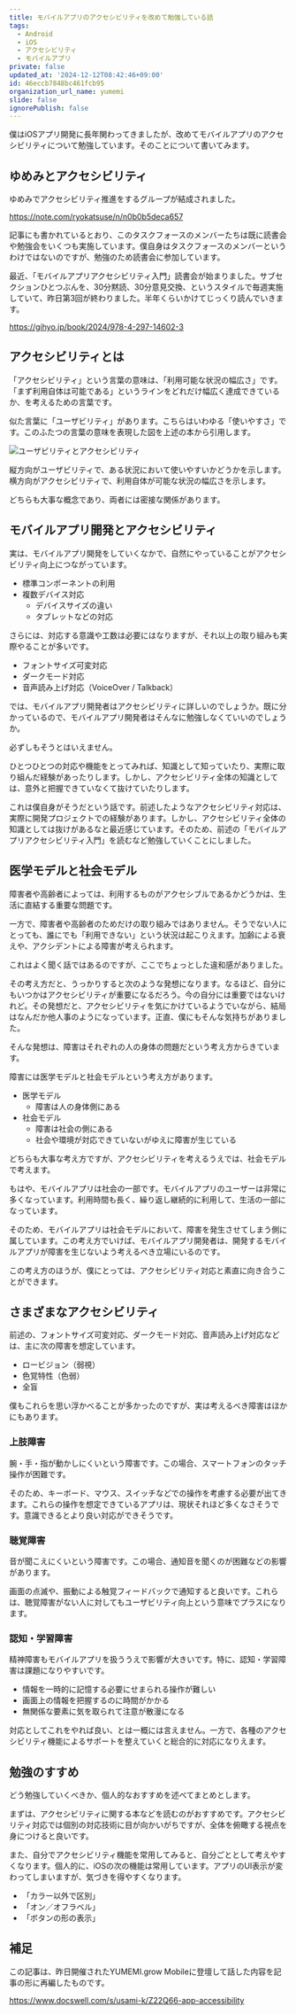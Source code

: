 ```yaml
---
title: モバイルアプリのアクセシビリティを改めて勉強している話
tags:
  - Android
  - iOS
  - アクセシビリティ
  - モバイルアプリ
private: false
updated_at: '2024-12-12T08:42:46+09:00'
id: 46eccb7848bc461fcb95
organization_url_name: yumemi
slide: false
ignorePublish: false
---
```


僕はiOSアプリ開発に長年関わってきましたが、改めてモバイルアプリのアクセシビリティについて勉強しています。そのことについて書いてみます。

## ゆめみとアクセシビリティ

ゆめみでアクセシビリティ推進をするグループが結成されました。

https://note.com/ryokatsuse/n/n0b0b5deca657

記事にも書かれているとおり、このタスクフォースのメンバーたちは既に読書会や勉強会をいくつも実施しています。僕自身はタスクフォースのメンバーというわけではないのですが、勉強のため読書会に参加しています。

最近、「モバイルアプリアクセシビリティ入門」読書会が始まりました。サブセクションひとつぶんを、30分黙読、30分意見交換、というスタイルで毎週実施していて、昨日第3回が終わりました。半年くらいかけてじっくり読んでいきます。

https://gihyo.jp/book/2024/978-4-297-14602-3

## アクセシビリティとは

「アクセシビリティ」という言葉の意味は、「利用可能な状況の幅広さ」です。「まず利用自体は可能である」というラインをどれだけ幅広く達成できているか、を考えるための言葉です。

似た言葉に「ユーザビリティ」があります。こちらはいわゆる「使いやすさ」です。このふたつの言葉の意味を表現した図を上述の本から引用します。

![ユーザビリティとアクセシビリティ](https://raw.githubusercontent.com/usami-k/technote/main/2024/app-accessibility/images/usability-accessibility.png)

縦方向がユーザビリティで、ある状況において使いやすいかどうかを示します。横方向がアクセシビリティで、利用自体が可能な状況の幅広さを示します。

どちらも大事な概念であり、両者には密接な関係があります。

## モバイルアプリ開発とアクセシビリティ

実は、モバイルアプリ開発をしていくなかで、自然にやっていることがアクセシビリティ向上につながっています。

- 標準コンポーネントの利用
- 複数デバイス対応
  - デバイスサイズの違い
  - タブレットなどの対応

さらには、対応する意識や工数は必要にはなりますが、それ以上の取り組みも実際やることが多いです。

- フォントサイズ可変対応
- ダークモード対応
- 音声読み上げ対応（VoiceOver / Talkback）

では、モバイルアプリ開発者はアクセシビリティに詳しいのでしょうか。既に分かっているので、モバイルアプリ開発者はそんなに勉強しなくていいのでしょうか。

必ずしもそうとはいえません。

ひとつひとつの対応や機能をとってみれば、知識として知っていたり、実際に取り組んだ経験があったりします。しかし、アクセシビリティ全体の知識としては、意外と把握できていなくて抜けていたりします。

これは僕自身がそうだという話です。前述したようなアクセシビリティ対応は、実際に開発プロジェクトでの経験があります。しかし、アクセシビリティ全体の知識としては抜けがあるなと最近感じています。そのため、前述の「モバイルアプリアクセシビリティ入門」を読むなど勉強していくことにしました。

## 医学モデルと社会モデル

障害者や高齢者によっては、利用するものがアクセシブルであるかどうかは、生活に直結する重要な問題です。

一方で、障害者や高齢者のためだけの取り組みではありません。そうでない人にとっても、誰にでも「利用できない」という状況は起こりえます。加齢による衰えや、アクシデントによる障害が考えられます。

これはよく聞く話ではあるのですが、ここでちょっとした違和感がありました。

その考え方だと、うっかりすると次のような発想になります。なるほど、自分にもいつかはアクセシビリティが重要になるだろう。今の自分には重要ではないけれど。その発想だと、アクセシビリティを気にかけているようでいながら、結局はなんだか他人事のようになっています。正直、僕にもそんな気持ちがありました。

そんな発想は、障害はそれぞれの人の身体の問題だという考え方からきています。

障害には医学モデルと社会モデルという考え方があります。

- 医学モデル
  - 障害は人の身体側にある
- 社会モデル
  - 障害は社会の側にある
  - 社会や環境が対応できていないがゆえに障害が生じている

どちらも大事な考え方ですが、アクセシビリティを考えるうえでは、社会モデルで考えます。

もはや、モバイルアプリは社会の一部です。モバイルアプリのユーザーは非常に多くなっています。利用時間も長く、繰り返し継続的に利用して、生活の一部になっています。

そのため、モバイルアプリは社会モデルにおいて、障害を発生させてしまう側に属しています。この考え方でいけば、モバイルアプリ開発者は、開発するモバイルアプリが障害を生じないよう考えるべき立場にいるのです。

この考え方のほうが、僕にとっては、アクセシビリティ対応と素直に向き合うことができます。

## さまざまなアクセシビリティ

前述の、フォントサイズ可変対応、ダークモード対応、音声読み上げ対応などは、主に次の障害を想定しています。

- ロービジョン（弱視）
- 色覚特性（色弱）
- 全盲

僕もこれらを思い浮かべることが多かったのですが、実は考えるべき障害はほかにもあります。

### 上肢障害

腕・手・指が動かしにくいという障害です。この場合、スマートフォンのタッチ操作が困難です。

そのため、キーボード、マウス、スイッチなどでの操作を考慮する必要が出てきます。これらの操作を想定できているアプリは、現状それほど多くなさそうです。意識できるとより良い対応ができそうです。

### 聴覚障害

音が聞こえにくいという障害です。この場合、通知音を聞くのが困難などの影響があります。

画面の点滅や、振動による触覚フィードバックで通知すると良いです。これらは、聴覚障害がない人に対してもユーザビリティ向上という意味でプラスになります。

### 認知・学習障害

精神障害もモバイルアプリを扱ううえで影響が大きいです。特に、認知・学習障害は課題になりやすいです。

- 情報を一時的に記憶する必要にせまられる操作が難しい
- 画面上の情報を把握するのに時間がかかる
- 無関係な要素に気を取られて注意が散漫になる

対応としてこれをやれば良い、とは一概には言えません。一方で、各種のアクセシビリティ機能によるサポートを整えていくと総合的に対応になりえます。

## 勉強のすすめ

どう勉強していくべきか、個人的なおすすめを述べてまとめとします。

まずは、アクセシビリティに関する本などを読むのがおすすめです。アクセシビリティ対応では個別の対応技術に目が向かいがちですが、全体を俯瞰する視点を身につけると良いです。

また、自分でアクセシビリティ機能を常用してみると、自分ごととして考えやすくなります。個人的に、iOSの次の機能は常用しています。アプリのUI表示が変わってしまいますが、気づきを得やすくなります。

- 「カラー以外で区別」
- 「オン／オフラベル」
- 「ボタンの形の表示」

## 補足

この記事は、昨日開催されたYUMEMI.grow Mobileに登壇して話した内容を記事の形に再編したものです。

https://www.docswell.com/s/usami-k/Z22Q66-app-accessibility

